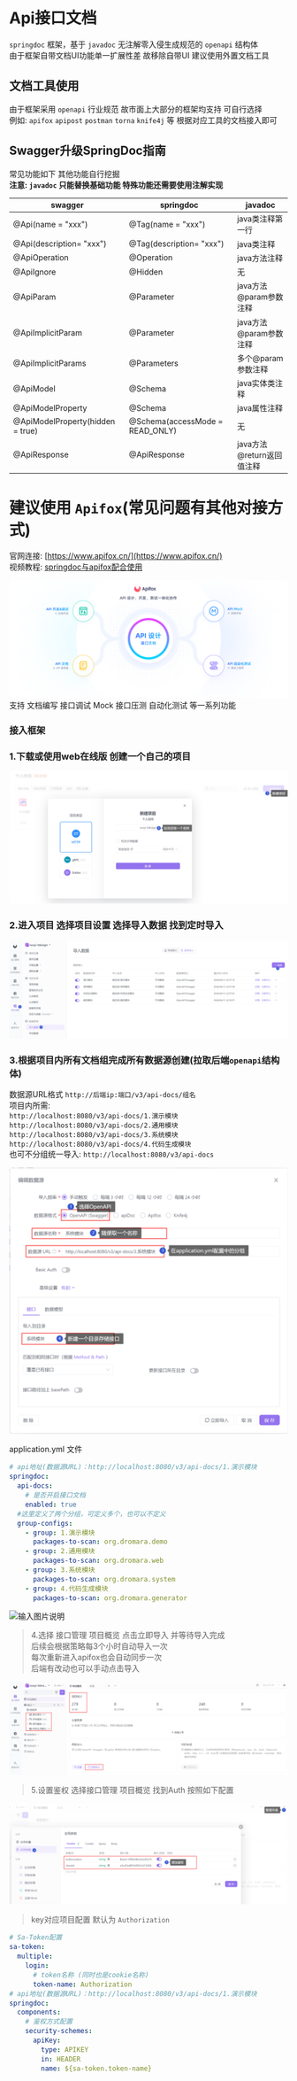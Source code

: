 # Api接口文档

`springdoc` 框架，基于 `javadoc` 无注解零入侵生成规范的 `openapi` 结构体 <br>
由于框架自带文档UI功能单一扩展性差 故移除自带UI 建议使用外置文档工具

## 文档工具使用
由于框架采用 `openapi` 行业规范 故市面上大部分的框架均支持 可自行选择 <br>
例如: `apifox` `apipost` `postman` `torna` `knife4j` 等 根据对应工具的文档接入即可

## Swagger升级SpringDoc指南

常见功能如下 其他功能自行挖掘 <br>
**注意: `javadoc` 只能替换基础功能 特殊功能还需要使用注解实现**

| swagger                          | springdoc                       | javadoc            |
|----------------------------------|---------------------------------|--------------------|
| @Api(name = "xxx")               | @Tag(name = "xxx")              | java类注释第一行         |
| @Api(description= "xxx")         | @Tag(description= "xxx")        | java类注释            |
| @ApiOperation                    | @Operation                      | java方法注释           | 
| @ApiIgnore                       | @Hidden                         | 无                  | 
| @ApiParam                        | @Parameter                      | java方法@param参数注释   | 
| @ApiImplicitParam                | @Parameter                      | java方法@param参数注释   | 
| @ApiImplicitParams               | @Parameters                     | 多个@param参数注释       | 
| @ApiModel                        | @Schema                         | java实体类注释          | 
| @ApiModelProperty                | @Schema                         | java属性注释           | 
| @ApiModelProperty(hidden = true) | @Schema(accessMode = READ_ONLY) | 无                  | 
| @ApiResponse                     | @ApiResponse                    | java方法@return返回值注释 | 

# 建议使用 `Apifox`(常见问题有其他对接方式)

官网连接: [https://www.apifox.cn/](https://www.apifox.cn/) <br>
视频教程: [springdoc与apifox配合使用](https://www.bilibili.com/video/BV1mr4y1j75M?p=8&vd_source=8f52c77be3233dbdd1c5e332d4d45bfb)

![img.png](../../assets/images/framework/api-doc/img.png)
支持 文档编写 接口调试 Mock 接口压测 自动化测试 等一系列功能

### 接入框架

### 1.下载或使用web在线版 创建一个自己的项目

![img_1.png](../../assets/images/framework/api-doc/img_1.png)

### 2.进入项目 选择项目设置 选择导入数据 找到定时导入

![img_2.png](../../assets/images/framework/api-doc/img_2.png)

### 3.根据项目内所有文档组完成所有数据源创建(拉取后端`openapi`结构体)<br>
数据源URL格式 `http://后端ip:端口/v3/api-docs/组名`<br>
项目内所需:<br>
`http://localhost:8080/v3/api-docs/1.演示模块` <br>
`http://localhost:8080/v3/api-docs/2.通用模块` <br>
`http://localhost:8080/v3/api-docs/3.系统模块` <br>
`http://localhost:8080/v3/api-docs/4.代码生成模块` <br>
也可不分组统一导入: `http://localhost:8080/v3/api-docs` <br>

![img_3.png](../../assets/images/framework/api-doc/img_3.png)

application.yml 文件
```yaml
# api地址(数据源URL)：http://localhost:8080/v3/api-docs/1.演示模块
springdoc:
  api-docs:
    # 是否开启接口文档
    enabled: true
  #这里定义了两个分组，可定义多个，也可以不定义
  group-configs:
    - group: 1.演示模块
      packages-to-scan: org.dromara.demo
    - group: 2.通用模块
      packages-to-scan: org.dromara.web
    - group: 3.系统模块
      packages-to-scan: org.dromara.system
    - group: 4.代码生成模块
      packages-to-scan: org.dromara.generator
```

![输入图片说明](https://foruda.gitee.com/images/1678976527495742967/79836e7f_1766278.png "屏幕截图")

> 4.选择 接口管理 项目概览 点击立即导入 并等待导入完成<br>
后续会根据策略每3个小时自动导入一次<br>
每次重新进入apifox也会自动同步一次<br>
后端有改动也可以手动点击导入<br>

![img_4.png](../../assets/images/framework/api-doc/img_4.png)

> 5.设置鉴权 选择接口管理 项目概览 找到Auth 按照如下配置

![img_5.png](../../assets/images/framework/api-doc/img_5.png)

> key对应项目配置 默认为 `Authorization`

```yaml {6,15}
# Sa-Token配置
sa-token:
  multiple:
    login:
      # token名称 (同时也是cookie名称)
      token-name: Authorization
# api地址(数据源URL)：http://localhost:8080/v3/api-docs/1.演示模块
springdoc:
  components:
    # 鉴权方式配置
    security-schemes:
      apiKey:
        type: APIKEY
        in: HEADER
        name: ${sa-token.token-name}
```

